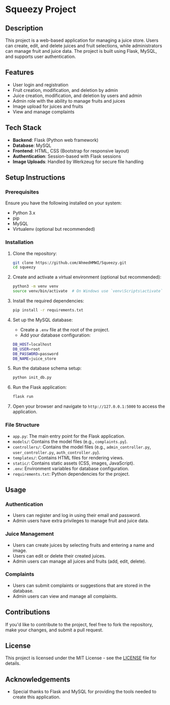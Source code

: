 # Squeezy Project

## Description
This project is a web-based application for managing a juice store. Users can create, edit, and delete juices and fruit selections, while administrators can manage fruit and juice data. The project is built using Flask, MySQL, and supports user authentication.

## Features
- User login and registration
- Fruit creation, modification, and deletion by admin
- Juice creation, modification, and deletion by users and admin
- Admin role with the ability to manage fruits and juices
- Image upload for juices and fruits
- View and manage complaints

## Tech Stack
- **Backend**: Flask (Python web framework)
- **Database**: MySQL
- **Frontend**: HTML, CSS (Bootstrap for responsive layout)
- **Authentication**: Session-based with Flask sessions
- **Image Uploads**: Handled by Werkzeug for secure file handling

## Setup Instructions

### Prerequisites
Ensure you have the following installed on your system:
- Python 3.x
- pip
- MySQL
- Virtualenv (optional but recommended)

### Installation
1. Clone the repository:
    ```bash
    git clone https://github.com/AhmedHMWI/Squeezy.git
    cd squeezy
    ```

2. Create and activate a virtual environment (optional but recommended):
    ```bash
    python3 -m venv venv
    source venv/bin/activate  # On Windows use `venv\Scripts\activate`
    ```

3. Install the required dependencies:
    ```bash
    pip install -r requirements.txt
    ```

4. Set up the MySQL database:
    - Create a `.env` file at the root of the project.
    - Add your database configuration:
    ```bash
    DB_HOST=localhost
    DB_USER=root
    DB_PASSWORD=password
    DB_NAME=juice_store
    ```

5. Run the database schema setup:
    ```bash
    python init_db.py
    ```

6. Run the Flask application:
    ```bash
    flask run
    ```

7. Open your browser and navigate to `http://127.0.0.1:5000` to access the application.

### File Structure
- `app.py`: The main entry point for the Flask application.
- `models/`: Contains the model files (e.g., `complaints.py`).
- `controllers/`: Contains the model files (e.g., `admin_controller.py`, `user_controller.py`, `auth_controller.py`).
- `templates/`: Contains HTML files for rendering views.
- `static/`: Contains static assets (CSS, images, JavaScript).
- `.env`: Environment variables for database configuration.
- `requirements.txt`: Python dependencies for the project.

## Usage

### Authentication
- Users can register and log in using their email and password.
- Admin users have extra privileges to manage fruit and juice data.

### Juice Management
- Users can create juices by selecting fruits and entering a name and image.
- Users can edit or delete their created juices.
- Admin users can manage all juices and fruits (add, edit, delete).

### Complaints
- Users can submit complaints or suggestions that are stored in the database.
- Admin users can view and manage all complaints.

## Contributions
If you'd like to contribute to the project, feel free to fork the repository, make your changes, and submit a pull request.

## License
This project is licensed under the MIT License - see the [LICENSE](LICENSE) file for details.

## Acknowledgements
- Special thanks to Flask and MySQL for providing the tools needed to create this application.
